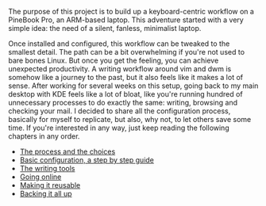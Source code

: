 The purpose of this project is to build up a keyboard-centric workflow on a PineBook Pro, an ARM-based laptop. This adventure started with a very simple idea: the need of a silent, fanless, minimalist laptop.

Once installed and configured, this workflow can be tweaked to the smallest detail. The path can be a bit overwhelming if you're not used to bare bones Linux. But once you get the feeling, you can achieve unexpected productivity. A writing workflow around vim and dwm is somehow like a journey to the past, but it also feels like it makes a lot of sense. After working for several weeks on this setup, going back to my main desktop with KDE feels like a lot of bloat, like you're running hundred of unnecessary processes to do exactly the same: writing, browsing and checking your mail.
I decided to share all the configuration process, basically for myself to replicate, but also, why not, to let others save some time. If you're interested in any way, just keep reading the following chapters in any order.

+ [The process and the choices](01_process.md)
+ [Basic configuration, a step by step guide](02_config.md)
+ [The writing tools](03_writing.md)
+ [Going online](04_online.md)
+ [Making it reusable](05_replicating.md)
+ [Backing it all up](06_backingup.md)

